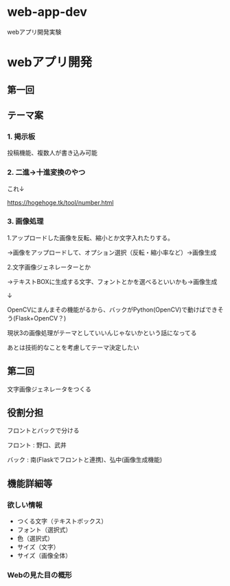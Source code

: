 # web-app-dev
webアプリ開発実験

# webアプリ開発

## 第一回

## テーマ案

### 1. 掲示板

投稿機能、複数人が書き込み可能

### 2. 二進→十進変換のやつ

これ↓

https://hogehoge.tk/tool/number.html

### 3. 画像処理

1.アップロードした画像を反転、縮小とか文字入れたりする。

→画像をアップロードして、オプション選択（反転・縮小率など）→画像生成

2.文字画像ジェネレーターとか

→テキストBOXに生成する文字、フォントとかを選べるといいかも→画像生成

↓

OpenCVにまんまその機能がるから、バックがPython(OpenCV)で動けばできそう(Flask+OpenCV？)


現状3の画像処理がテーマとしていいんじゃないかという話になってる

あとは技術的なことを考慮してテーマ決定したい

## 第二回

文字画像ジェネレータをつくる

## 役割分担

フロントとバックで分ける

フロント : 野口、武井

バック : 南(Flaskでフロントと連携)、弘中(画像生成機能)

## 機能詳細等

### 欲しい情報

- つくる文字（テキストボックス）
- フォント（選択式）
- 色（選択式）
- サイズ（文字）
- サイズ（画像全体）

### Webの見た目の概形


